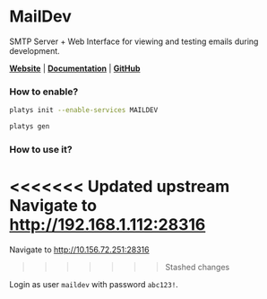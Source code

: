 # MailDev

SMTP Server + Web Interface for viewing and testing emails during development. 

**[Website](https://maildev.github.io/maildev/)** | **[Documentation](https://maildev.github.io/maildev/)** | **[GitHub](https://github.com/maildev/maildev)**

### How to enable?

```bash
platys init --enable-services MAILDEV
```

```bash
platys gen
```

### How to use it?

<<<<<<< Updated upstream
Navigate to <http://192.168.1.112:28316>
=======
Navigate to <http://10.156.72.251:28316>
>>>>>>> Stashed changes

Login as user `maildev` with password `abc123!`. 


